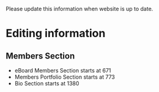 Please update this information when website is up to date.
# Editing information
## Members Section
- eBoard Members Section starts at 671
- Members Portfolio Section starts at 773
- Bio Section starts at 1380